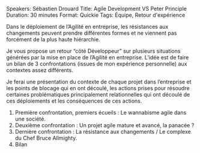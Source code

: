 Speakers: Sébastien Drouard
Title: Agile Development VS Peter Principle
Duration: 30 minutes
Format: Quickie
Tags: Équipe, Retour d'expérience

Dans le déploiement de l’Agilité en entreprise, les résistances aux changements peuvent prendre différentes formes et ne viennent pas forcément de la plus haute hiérarchie.

Je vous propose un retour “côté Développeur” sur plusieurs situations générées par la mise en place de l’Agilité en entreprise.
L’idée est de faire un bilan de 3 confrontations (issues de mon expérience personnelle) aux contextes assez différents.

Je ferai une présentation du contexte de chaque projet dans l’entreprise et les points de blocage qui en ont découlé, les actions prises pour résoudre certaines problématiques principalement relationnelles qui ont découlé de ces déploiements et les conséquences de ces actions.

1. Première confrontation, premiers écueils : Le wannabisme agile dans une société.
2. Deuxième confrontation : Un projet agile mature et avancé, la panacée ?
3. Dernière confrontation : La résistance aux changements / Le complexe du Chef Bruce Allmighty.
4. Bilan

